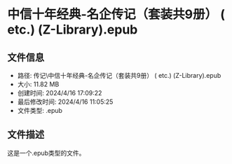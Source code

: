 ﻿# 中信十年经典-名企传记（套装共9册） ( etc.) (Z-Library).epub

## 文件信息
- 路径: 传记\中信十年经典-名企传记（套装共9册） ( etc.) (Z-Library).epub
- 大小: 11.82 MB
- 创建时间: 2024/4/16 17:09:22
- 最后修改时间: 2024/4/16 11:05:25
- 文件类型: .epub

## 文件描述
这是一个.epub类型的文件。

